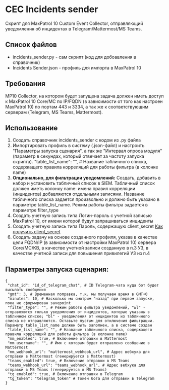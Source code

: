 # CEC Incidents sender
Скрипт для MaxPatrol 10 Custom Event Collector, отправляющий уведомления об инцидентах в Telegram/Mattermost/MS Teams.

## Список файлов
- incidents_sender.py - сам скрипт (код для добоавления в справочник)
- Incidents Sender.json - профиль для импорта в MaxPatrol 10

## Требования
MP10 Collector, на котором будет запущена задача должен иметь доступ к MaxPatrol 10 Core/MС по IP/FQDN (в зависимости от того как настроен MaxPatrol 10) по портам 443 и 3334, а так же к соответствующим серверам (Telegram, MS Teams, Mattermost).

## Использование
1. Создать справочник incidents_sender с кодом из .py файла
2. Импортировать профиль в систему (.json-файл) и настроить "Параметры запуска сценария", а так же "Интервал опроса модуля" (параметр в секундах, который отвечает за частоту запуска скрипта).
 "table_list_name": "", # Название табличного списка, содержащего правила корреляций для работы фильтра (в колонке name)
3. **Опционально, для фильтрации уведомлений:** Создать, добавить в набор и установить табличный список в SIEM. Табличный список должен иметь колонку name: имена правил корреляции (инцидентов) добавляются отдельными записями. Название табличного списка задается произвольно и должно быть указано в параметре table_list_name. Режим работы фильтра задается в параметре filter_type
4. Создать учетную запись типа Логин-пароль с учетной записью MaxPatrol 10, от имени которой будут запрашиваться инциденты
5. Создать учетную запись типа Пароль, содержащую client_secret [Как получить client_secret](https://help.ptsecurity.com/projects/maxpatrol10/26.1/ru-RU/help/3678991755)
6. Создать задачу на основе созданного профиля, указав в качестве цели FQDN/IP (в зависимости от настройки MaxPatrol 10) сервера Core/MC/KB, в качестве учетной записи созданную в п.3 УЗ, в качестве учетной записи для повышения привилегий УЗ из п.4

## Параметры запуска сценария:
```
{
 "chat_id": "id_of_telegram_chat", # ID Telegram-чата куда бот будет высылать сообщения
 "gmt": 3, # Временная поправка, т.к. мы получаем время в GMT+0
 "minutes": 10, # Насколько мы смотрим "назад" при первом запуске, пока не сформирован savepoint
 "filter_type": "", # Режим работы фильтра уведомлений, "wl" - отправляются только уведомления от инцидентов, которые указаны в табличном списке; "bl" - уведомления от инцидентов из табличного списка не отправляются. Оставьте пустым для отключения фильтрации. Параметр table_list_name должен быть заполнен, а в системе создан 
 "table_list_name": "", # Название табличного списка, содержащего правила корреляций для работы фильтра (в колонке name)
 "mm_enabled": true, # Включение отправки в Mattermost
 "mm_username": "", # Имя с которым будет отправлено сообщение в Mattermost 
 "mm_webhook_url": "mattermost_webhook_url", # Адрес вебхука для отправки в Mattermost (генерируется в Mattermost)
 "teams_enabled": true, # Включение отправки в MS Teams
 "teams_webhook_url": "teams_webhook_url", # Адрес вебхука для отправки в MS Teams (генерируется в MS Teams)
 "tg_enabled": true, # Включение отправки в Telegram
 "tg_token": "telegram_token" # Токен бота для отправки в Telegram
}
```

